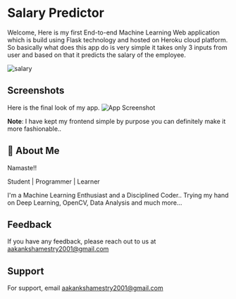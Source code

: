 
# Salary Predictor

Welcome, Here is my first End-to-end Machine Learning Web application which is build using Flask technology and hosted on Heroku cloud platform. 
So basically what does this app do is very simple it takes only 3 inputs from user and based on that it predicts the salary of the employee.

![salary](https://thumbs.dreamstime.com/b/salary-salary-cube-letters-concept-coins-120735176.jpg)
## Screenshots

Here is the final look of my app.
![App Screenshot](https://user-images.githubusercontent.com/69616742/132136348-130f4290-c7f7-4080-a4d5-28f411026d50.png)


**Note**: I have kept my frontend simple by purpose you can definitely make it more fashionable..
  
## 🚀 About Me
Namaste!!

Student | Programmer | Learner

I'm a Machine Learning Enthusiast and a Disciplined Coder.. Trying my hand on Deep Learning, OpenCV, Data Analysis and much more...

  
## Feedback

If you have any feedback, please reach out to us at aakankshamestry2001@gmail.com

  
## Support

For support, email aakankshamestry2001@gmail.com 

  
